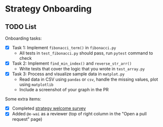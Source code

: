 # Strategy Onboarding

## TODO List

Onboarding tasks:

- [x] Task 1: Implement `fibonacci_term()` in `fibonacci.py`
  - All tests in `test_fibonacci.py` should pass, run `pytest` command to check
- [x] Task 2: Implement `find_min_index()` and `reverse_str_arr()`
  - Write tests that cover the logic that you wrote in `test_array.py`
- [x] Task 3: Process and visualize sample data in `matplot.py`
  - Read data in CSV using `pandas` or `csv`, handle the missing values, plot using `matplotlib`
  - Include a screenshot of your graph in the PR

Some extra items:

- [x] Completed [strategy welcome survey](https://forms.gle/xnYBumyAn2mA2Ao68)
- [x] Added `@e-wai` as a reviewer (top of right column in the "Open a pull request" page)

<!-- 
## Questions

Feel free to put any questions, comments, or concerns here. If you have anything you want reviewers to double-check, also good to flag it here!
-->
